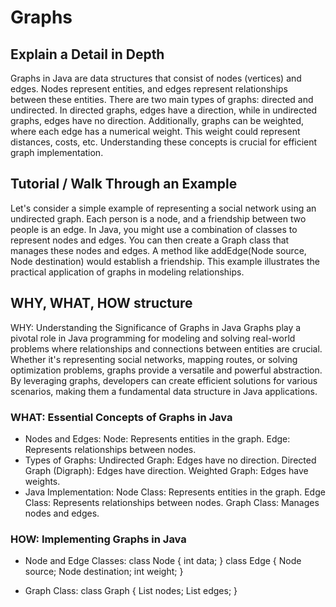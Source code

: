 # Graphs

## Explain a Detail in Depth

Graphs in Java are data structures that consist of nodes (vertices) and edges. Nodes represent entities, and edges represent relationships between these entities. There are two main types of graphs: directed and undirected. In directed graphs, edges have a direction, while in undirected graphs, edges have no direction. Additionally, graphs can be weighted, where each edge has a numerical weight. This weight could represent distances, costs, etc. Understanding these concepts is crucial for efficient graph implementation.

## Tutorial / Walk Through an Example

Let's consider a simple example of representing a social network using an undirected graph. Each person is a node, and a friendship between two people is an edge. In Java, you might use a combination of classes to represent nodes and edges. You can then create a Graph class that manages these nodes and edges. A method like addEdge(Node source, Node destination) would establish a friendship. This example illustrates the practical application of graphs in modeling relationships.

## WHY, WHAT, HOW structure

WHY: Understanding the Significance of Graphs in Java
Graphs play a pivotal role in Java programming for modeling and solving real-world problems where relationships and connections between entities are crucial. Whether it's representing social networks, mapping routes, or solving optimization problems, graphs provide a versatile and powerful abstraction. By leveraging graphs, developers can create efficient solutions for various scenarios, making them a fundamental data structure in Java applications.

### WHAT: Essential Concepts of Graphs in Java

- Nodes and Edges:
Node: Represents entities in the graph.
Edge: Represents relationships between nodes.
- Types of Graphs:
Undirected Graph: Edges have no direction.
Directed Graph (Digraph): Edges have direction.
Weighted Graph: Edges have weights.
- Java Implementation:
Node Class: Represents entities in the graph.
Edge Class: Represents relationships between nodes.
Graph Class: Manages nodes and edges.

### HOW: Implementing Graphs in Java

- Node and Edge Classes:
class Node {
    int data;
}
class Edge {
    Node source;
    Node destination;
    int weight;
    }

- Graph Class:
class Graph {
    List<Node> nodes;
    List<Edge> edges;
    }